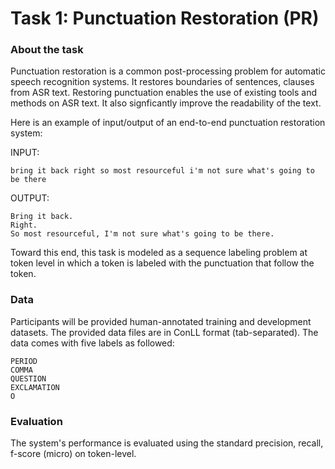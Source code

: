 # Task 1: Punctuation Restoration (PR)

### About the task
Punctuation restoration is a common post-processing problem for automatic speech recognition systems. It restores boundaries of sentences, clauses from ASR text. Restoring punctuation enables the use of existing tools and methods on ASR text. It also signficantly improve the readability of the text. 

Here is an example of input/output of an end-to-end punctuation restoration system:

INPUT:
```
bring it back right so most resourceful i'm not sure what's going to be there
```
OUTPUT:
```
Bring it back.
Right.
So most resourceful, I'm not sure what's going to be there.
```

Toward this end, this task is modeled as a sequence labeling problem at token level in which a token is labeled with the punctuation that follow the token.

### Data

Participants will be provided human-annotated training and development datasets.
The provided data files are in ConLL format (tab-separated). 
The data comes with five labels as followed:

```
PERIOD
COMMA
QUESTION
EXCLAMATION
O
```

### Evaluation

The system's performance is evaluated using the standard precision, recall, f-score (micro) on token-level.

